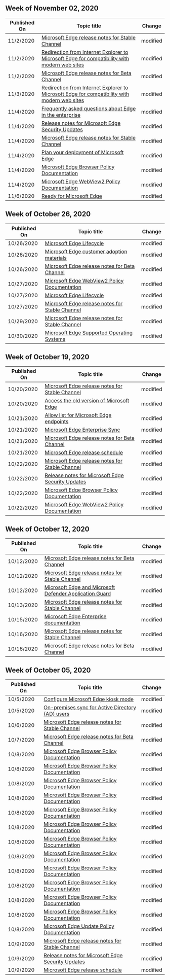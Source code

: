 <!-- This file is generated automatically each week. Changes made to this file will be overwritten.-->



## Week of November 02, 2020


| Published On |Topic title | Change |
|------|------------|--------|
| 11/2/2020 | [Microsoft Edge release notes for Stable Channel](/DeployEdge/microsoft-edge-relnote-stable-channel) | modified |
| 11/2/2020 | [Redirection from Internet Explorer to Microsoft Edge for compatibility with modern web sites](/DeployEdge/edge-learnmore-neededge) | modified |
| 11/2/2020 | [Microsoft Edge release notes for Beta Channel](/DeployEdge/microsoft-edge-relnote-beta-channel) | modified |
| 11/3/2020 | [Redirection from Internet Explorer to Microsoft Edge for compatibility with modern web sites](/DeployEdge/edge-learnmore-neededge) | modified |
| 11/4/2020 | [Frequently asked questions about Edge in the enterprise](/DeployEdge/faqs-edge-in-the-enterprise) | modified |
| 11/4/2020 | [Release notes for Microsoft Edge Security Updates](/DeployEdge/microsoft-edge-relnotes-security) | modified |
| 11/4/2020 | [Microsoft Edge release notes for Stable Channel](/DeployEdge/microsoft-edge-relnote-stable-channel) | modified |
| 11/4/2020 | [Plan your deployment of Microsoft Edge](/DeployEdge/deploy-edge-plan-deployment) | modified |
| 11/4/2020 | [Microsoft Edge Browser Policy Documentation](/DeployEdge/microsoft-edge-policies) | modified |
| 11/4/2020 | [Microsoft Edge WebView2 Policy Documentation](/DeployEdge/microsoft-edge-webview-policies) | modified |
| 11/6/2020 | [Ready for Microsoft Edge](/DeployEdge/deploy-edge-ready-for-edge) | modified |


## Week of October 26, 2020


| Published On |Topic title | Change |
|------|------------|--------|
| 10/26/2020 | [Microsoft Edge Lifecycle](/DeployEdge/microsoft-edge-support-lifecycle) | modified |
| 10/26/2020 | [Microsoft Edge customer adoption materials](/DeployEdge/microsoft-edge-customer-adoption-kit) | modified |
| 10/26/2020 | [Microsoft Edge release notes for Beta Channel](/DeployEdge/microsoft-edge-relnote-beta-channel) | modified |
| 10/27/2020 | [Microsoft Edge WebView2 Policy Documentation](/DeployEdge/microsoft-edge-webview-policies) | modified |
| 10/27/2020 | [Microsoft Edge Lifecycle](/DeployEdge/microsoft-edge-support-lifecycle) | modified |
| 10/27/2020 | [Microsoft Edge release notes for Stable Channel](/DeployEdge/microsoft-edge-relnote-stable-channel) | modified |
| 10/29/2020 | [Microsoft Edge release notes for Stable Channel](/DeployEdge/microsoft-edge-relnote-stable-channel) | modified |
| 10/30/2020 | [Microsoft Edge Supported Operating Systems](/DeployEdge/microsoft-edge-supported-operating-systems) | modified |


## Week of October 19, 2020


| Published On |Topic title | Change |
|------|------------|--------|
| 10/20/2020 | [Microsoft Edge release notes for Stable Channel](/DeployEdge/microsoft-edge-relnote-stable-channel) | modified |
| 10/20/2020 | [Access the old version of Microsoft Edge](/DeployEdge/microsoft-edge-sysupdate-access-old-edge) | modified |
| 10/21/2020 | [Allow list for Microsoft Edge endpoints](/DeployEdge/microsoft-edge-security-endpoints) | modified |
| 10/21/2020 | [Microsoft Edge Enterprise Sync](/DeployEdge/microsoft-edge-enterprise-sync) | modified |
| 10/21/2020 | [Microsoft Edge release notes for Beta Channel](/DeployEdge/microsoft-edge-relnote-beta-channel) | modified |
| 10/21/2020 | [Microsoft Edge release schedule](/DeployEdge/microsoft-edge-release-schedule) | modified |
| 10/22/2020 | [Microsoft Edge release notes for Stable Channel](/DeployEdge/microsoft-edge-relnote-stable-channel) | modified |
| 10/22/2020 | [Release notes for Microsoft Edge Security Updates](/DeployEdge/microsoft-edge-relnotes-security) | modified |
| 10/22/2020 | [Microsoft Edge Browser Policy Documentation](/DeployEdge/microsoft-edge-policies) | modified |
| 10/22/2020 | [Microsoft Edge WebView2 Policy Documentation](/DeployEdge/microsoft-edge-webview-policies) | modified |


## Week of October 12, 2020


| Published On |Topic title | Change |
|------|------------|--------|
| 10/12/2020 | [Microsoft Edge release notes for Beta Channel](/DeployEdge/microsoft-edge-relnote-beta-channel) | modified |
| 10/12/2020 | [Microsoft Edge release notes for Stable Channel](/DeployEdge/microsoft-edge-relnote-stable-channel) | modified |
| 10/12/2020 | [Microsoft Edge and Microsoft Defender Application Guard](/DeployEdge/microsoft-edge-security-windows-defender-application-guard) | modified |
| 10/13/2020 | [Microsoft Edge release notes for Stable Channel](/DeployEdge/microsoft-edge-relnote-stable-channel) | modified |
| 10/15/2020 | [Microsoft Edge Enterprise documentation](/DeployEdge/index) | modified |
| 10/16/2020 | [Microsoft Edge release notes for Stable Channel](/DeployEdge/microsoft-edge-relnote-stable-channel) | modified |
| 10/16/2020 | [Microsoft Edge release notes for Beta Channel](/DeployEdge/microsoft-edge-relnote-beta-channel) | modified |


## Week of October 05, 2020


| Published On |Topic title | Change |
|------|------------|--------|
| 10/5/2020 | [Configure Microsoft Edge kiosk mode](/DeployEdge/microsoft-edge-configure-kiosk-mode) | modified |
| 10/5/2020 | [On-premises sync for Active Directory (AD) users](/DeployEdge/microsoft-edge-on-premises-sync) | modified |
| 10/6/2020 | [Microsoft Edge release notes for Stable Channel](/DeployEdge/microsoft-edge-relnote-stable-channel) | modified |
| 10/7/2020 | [Microsoft Edge release notes for Beta Channel](/DeployEdge/microsoft-edge-relnote-beta-channel) | modified |
| 10/8/2020 | [Microsoft Edge Browser Policy Documentation](/DeployEdge/browser-policies/de-de/microsoft-edge-policies) | modified |
| 10/8/2020 | [Microsoft Edge Browser Policy Documentation](/DeployEdge/browser-policies/en-us/microsoft-edge-policies) | modified |
| 10/8/2020 | [Microsoft Edge Browser Policy Documentation](/DeployEdge/browser-policies/es-es/microsoft-edge-policies) | modified |
| 10/8/2020 | [Microsoft Edge Browser Policy Documentation](/DeployEdge/browser-policies/fr-fr/microsoft-edge-policies) | modified |
| 10/8/2020 | [Microsoft Edge Browser Policy Documentation](/DeployEdge/browser-policies/it-it/microsoft-edge-policies) | modified |
| 10/8/2020 | [Microsoft Edge Browser Policy Documentation](/DeployEdge/browser-policies/ja-jp/microsoft-edge-policies) | modified |
| 10/8/2020 | [Microsoft Edge Browser Policy Documentation](/DeployEdge/browser-policies/ko-kr/microsoft-edge-policies) | modified |
| 10/8/2020 | [Microsoft Edge Browser Policy Documentation](/DeployEdge/browser-policies/pt-br/microsoft-edge-policies) | modified |
| 10/8/2020 | [Microsoft Edge Browser Policy Documentation](/DeployEdge/browser-policies/ru-ru/microsoft-edge-policies) | modified |
| 10/8/2020 | [Microsoft Edge Browser Policy Documentation](/DeployEdge/browser-policies/zh-cn/microsoft-edge-policies) | modified |
| 10/8/2020 | [Microsoft Edge Browser Policy Documentation](/DeployEdge/browser-policies/zh-tw/microsoft-edge-policies) | modified |
| 10/8/2020 | [Microsoft Edge Browser Policy Documentation](/DeployEdge/microsoft-edge-policies) | modified |
| 10/8/2020 | [Microsoft Edge Update Policy Documentation](/DeployEdge/microsoft-edge-update-policies) | modified |
| 10/9/2020 | [Microsoft Edge release notes for Stable Channel](/DeployEdge/microsoft-edge-relnote-stable-channel) | modified |
| 10/9/2020 | [Release notes for Microsoft Edge Security Updates](/DeployEdge/microsoft-edge-relnotes-security) | modified |
| 10/9/2020 | [Microsoft Edge release schedule](/DeployEdge/microsoft-edge-release-schedule) | modified |
